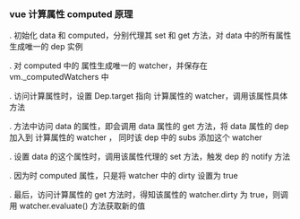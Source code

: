 ### vue 计算属性 computed 原理

. 初始化 data 和 computed，分别代理其 set 和 get 方法，对 data 中的所有属性生成唯一的 dep 实例

. 对 computed 中的 属性生成唯一的 watcher，并保存在 vm.\_computedWatchers 中

. 访问计算属性时，设置 Dep.target 指向 计算属性的 watcher，调用该属性具体方法

. 方法中访问 data 的属性，即会调用 data 属性的 get 方法，将 data 属性的 dep 加入到 计算属性的 watcher ， 同时该 dep 中的 subs 添加这个 watcher

. 设置 data 的这个属性时，调用该属性代理的 set 方法，触发 dep 的 notify 方法

. 因为时 computed 属性，只是将 watcher 中的 dirty 设置为 true

. 最后，访问计算属性的 get 方法时，得知该属性的 watcher.dirty 为 true，则调用 watcher.evaluate() 方法获取新的值
